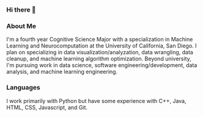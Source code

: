 ### Hi there 👋

<!--
**Rezz-X/Rezz-X** is a ✨ _special_ ✨ repository because its `README.md` (this file) appears on your GitHub profile.

Here are some ideas to get you started:

- 🔭 I’m currently working on ...
- 🌱 I’m currently learning ...
- 👯 I’m looking to collaborate on ...
- 🤔 I’m looking for help with ...
- 💬 Ask me about ...
- 📫 How to reach me: ...
- 😄 Pronouns: ...
- ⚡ Fun fact: ...
-->

### About Me

I'm a fourth year Cognitive Science Major with a specialization in Machine Learning and Neurocomputation at the University of California, San Diego. I plan on specializing in data visualization/analyzation, data wrangling, data cleanup, and machine learning algorithm optimization. Beyond university, I'm pursuing work in data science, software engineering/development, data analysis, and machine learning engineering. 


### Languages

I work primarily with Python but have some experience with C++, Java, HTML, CSS, Javascript, and Git. 
